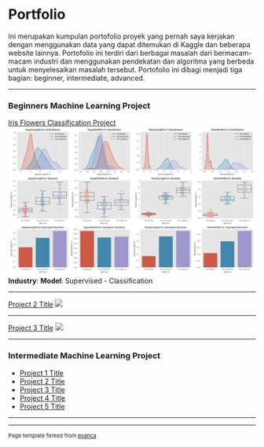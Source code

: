 # Portfolio

Ini merupakan kumpulan portofolio proyek yang pernah saya kerjakan dengan menggunakan data yang dapat ditemukan di Kaggle dan beberapa website lainnya. Portofolio ini terdiri dari berbagai masalah dari bermacam-macam industri dan menggunakan pendekatan dan algoritma yang berbeda untuk menyelesaikan masalah tersebut. Portofolio ini dibagi menjadi tiga bagian: beginner, intermediate, advanced. 

---
### Beginners Machine Learning Project

[Iris Flowers Classification Project](/sample_page)
<img src="images/iris_data_distribution_species.png?raw=true"/>
**Industry**:
**Model**: Supervised - Classification

---
[Project 2 Title](/pdf/sample_presentation.pdf)
<img src="images/dummy_thumbnail.jpg?raw=true"/>

---
[Project 3 Title](http://example.com/)
<img src="images/dummy_thumbnail.jpg?raw=true"/>

---

### Intermediate Machine Learning Project

- [Project 1 Title](http://example.com/)
- [Project 2 Title](http://example.com/)
- [Project 3 Title](http://example.com/)
- [Project 4 Title](http://example.com/)
- [Project 5 Title](http://example.com/)

---




---
<p style="font-size:11px">Page template forked from <a href="https://github.com/evanca/quick-portfolio">evanca</a></p>
<!-- Remove above link if you don't want to attibute -->
